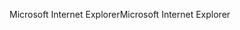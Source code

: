 <span data-ttu-id="11ad2-101">Microsoft Internet Explorer</span><span class="sxs-lookup"><span data-stu-id="11ad2-101">Microsoft Internet Explorer</span></span>